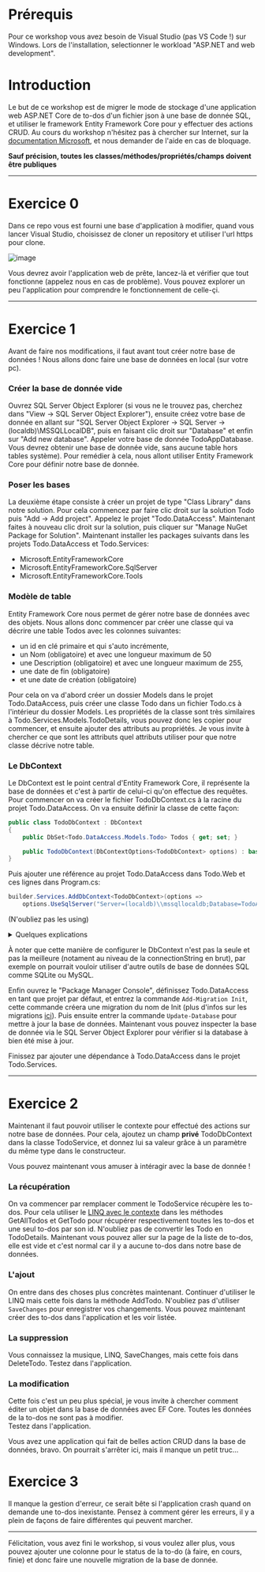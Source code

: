 # Prérequis
Pour ce workshop vous avez besoin de Visual Studio (pas VS Code !) sur Windows. Lors de l'installation, selectionner le workload "ASP.NET and web development".

# Introduction
Le but de ce workshop est de migrer le mode de stockage d'une application web ASP.NET Core de to-dos d'un fichier json à une base de donnée SQL, et utiliser le framework Entity Framework Core pour y effectuer des actions CRUD.
Au cours du workshop n'hésitez pas à chercher sur Internet, sur la [documentation Microsoft](https://learn.microsoft.com/fr-fr/), et nous demander de l'aide en cas de bloquage.

**Sauf précision, toutes les classes/méthodes/propriétés/champs doivent être publiques**

 <hr/>

# Exercice 0
Dans ce repo vous est fourni une base d'application à modifier, quand vous lancer Visual Studio, choisissez de cloner un repository et utiliser l'url https pour clone.

![image](https://github.com/AxelHumeau/Workshop-ASP.NET-Core-Entity-Framework-Core/assets/91881636/7bbab376-4f80-4418-bb14-31750d47c58e)

Vous devrez avoir l'application web de prête, lancez-là et vérifier que tout fonctionne (appelez nous en cas de problème).
Vous pouvez explorer un peu l'application pour comprendre le fonctionnement de celle-çi.

 <hr/>

# Exercice 1
Avant de faire nos modifications, il faut avant tout créer notre base de données !
Nous allons donc faire une base de données en local (sur votre pc).

### Créer la base de donnée vide
Ouvrez SQL Server Object Explorer (si vous ne le trouvez pas, cherchez dans "View -> SQL Server Object Explorer"), ensuite créez votre base de donnée en allant sur "SQL Server Object Explorer -> SQL Server -> (localdb)\MSSQLLocalDB", puis en faisant clic droit sur "Database" et enfin sur "Add new database".
Appeler votre base de donnée TodoAppDatabase.
Vous devrez obtenir une base de donnée vide, sans aucune table hors tables système). Pour remédier à cela, nous allont utiliser Entity Framework Core pour définir notre base de donnée.

### Poser les bases
La deuxième étape consiste à créer un projet de type "Class Library" dans notre solution. Pour cela commencez par faire clic droit sur la solution Todo puis "Add -> Add project". Appelez le projet "Todo.DataAccess".
Maintenant faites à nouveau clic droit sur la solution, puis cliquer sur "Manage NuGet Package for Solution". Maintenant installer les packages suivants dans les projets Todo.DataAccess et Todo.Services:
 - Microsoft.EntityFrameworkCore
 - Microsoft.EntityFrameworkCore.SqlServer
 - Microsoft.EntityFrameworkCore.Tools

### Modèle de table
Entity Framework Core nous permet de gérer notre base de données avec des objets. Nous allons donc commencer par créer une classe qui va décrire une table Todos avec les colonnes suivantes:
 - un id en clé primaire et qui s'auto incrémente,
 - un Nom (obligatoire) et avec une longueur maximum de 50
 - une Description (obligatoire) et avec une longueur maximum de 255,
 - une date de fin (obligatoire)
 - et une date de création (obligatoire)

Pour cela on va d'abord créer un dossier Models dans le projet Todo.DataAccess, puis créer une classe Todo dans un fichier Todo.cs à l'intérieur du dossier Models.
Les propriétés de la classe sont très similaires à Todo.Services.Models.TodoDetails, vous pouvez donc les copier pour commencer, et ensuite ajouter des attributs
au propriétés. Je vous invite à chercher ce que sont les attributs quel attributs utiliser pour que notre classe décrive notre table.

### Le DbContext
Le DbContext est le point central d'Entity Framework Core, il représente la base de données et c'est à partir de celui-ci qu'on effectue des requêtes.
Pour commencer on va créer le fichier TodoDbContext.cs à la racine du projet Todo.DataAccess.
On va ensuite définir la classe de cette façon:
```c#
public class TodoDbContext : DbContext
{
    public DbSet<Todo.DataAccess.Models.Todo> Todos { get; set; }

    public TodoDbContext(DbContextOptions<TodoDbContext> options) : base(options) { }
}
```
Puis ajouter une référence au projet Todo.DataAccess dans Todo.Web et ces lignes dans Program.cs:
```c#
builder.Services.AddDbContext<TodoDbContext>(options =>
    options.UseSqlServer("Server=(localdb)\\mssqllocaldb;Database=TodoAppDatabase"));
```
(N'oubliez pas les using)

<details>
 <summary>Quelques explications</summary>
 `Server=(localdb)\\mssqllocaldb;Database=TodoAppDatabase` est une chaine de caractère permettant de se connecter à la database<br/><br/>
 Todos est un DbSet de la classe Todo, il représente la table Todos dans la base de données<br/><br/>
 TodoDbContext(DbContextOptions<TodoDbContext> options) est le constructeur de la classe<br/><br/>
</details>

À noter que cette manière de configurer le DbContext n'est pas la seule et pas la meilleure (notament au niveau de la connectionString en brut), par exemple on pourrait vouloir utiliser d'autre outils de base de données SQL comme SQLite ou MySQL.
 
Enfin ouvrez le "Package Manager Console", définissez Todo.DataAccess en tant que projet par défaut, et entrez la commande `Add-Migration Init`, cette commande créera une migration du nom de Init (plus d'infos sur les migrations [ici](https://learn.microsoft.com/en-us/ef/core/managing-schemas/migrations/?tabs=dotnet-core-cli)). Puis ensuite entrer la commande `Update-Database` pour mettre à jour la base de données. Maintenant vous pouvez inspecter la base de donnée via le SQL Server Object Explorer pour vérifier si la database à bien été mise à jour.
 
Finissez par ajouter une dépendance à Todo.DataAccess dans le projet Todo.Services.
 
 <hr/>
 
# Exercice 2
Maintenant il faut pouvoir utiliser le contexte pour effectué des actions sur notre base de données. Pour cela, ajoutez un champ **privé** TodoDbContext dans la classe TodoService, et donnez lui sa valeur grâce à un paramètre du même type dans le constructeur.
 
Vous pouvez maintenant vous amuser à intéragir avec la base de donnée !
 
### La récupération
On va commencer par remplacer comment le TodoService récupère les to-dos. Pour cela utiliser le [LINQ avec le contexte](https://learn.microsoft.com/en-us/ef/core/querying/) dans les méthodes GetAllTodos et GetTodo pour récupérer respectivement toutes les to-dos et une seul to-dos par son id.
N'oubliez pas de convertir les Todo en TodoDetails.
Maintenant vous pouvez aller sur la page de la liste de to-dos, elle est vide et c'est normal car il y a aucune to-dos dans notre base de données.
 
### L'ajout
On entre dans des choses plus concrètes maintenant. Continuer d'utiliser le LINQ mais cette fois dans la méthode AddTodo.
N'oubliez pas d'utiliser `SaveChanges` pour enregistrer vos changements.
Vous pouvez maintenant créer des to-dos dans l'application et les voir listée.
 
### La suppression
Vous connaissez la musique, LINQ, SaveChanges, mais cette fois dans DeleteTodo.
Testez dans l'application.
 
### La modification
Cette fois c'est un peu plus spécial, je vous invite à chercher comment éditer un objet dans la base de données avec EF Core. Toutes les données de la to-dos ne sont pas à modifier.  
Testez dans l'application.
 
Vous avez une application qui fait de belles action CRUD dans la base de données, bravo. On pourrait s'arrêter ici, mais il manque un petit truc...
 
# Exercice 3
Il manque la gestion d'erreur, ce serait bête si l'application crash quand on demande une to-dos inexistante.
Pensez à comment gérer les erreurs, il y a plein de façons de faire différentes qui peuvent marcher.

 <hr/>

Félicitation, vous avez fini le workshop, si vous voulez aller plus, vous pouvez ajouter une colonne pour le status de la to-do (à faire, en cours, finie) et donc faire une nouvelle migration de la base de donnée.

